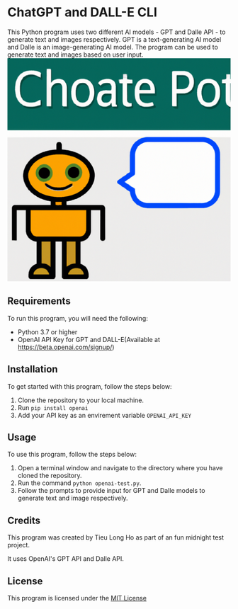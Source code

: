 # ChatGPT and DALL-E CLI

This Python program uses two different AI models - GPT and Dalle API - to generate text and images respectively. GPT is a text-generating AI model and Dalle is an image-generating AI model. The program can be used to generate text and images based on user input.
![logo](resources/images/logo.jpg)

## Requirements

To run this program, you will need the following:

- Python 3.7 or higher
- OpenAI API Key for GPT and DALL-E(Available at https://beta.openai.com/signup/)

## Installation

To get started with this program, follow the steps below:

1. Clone the repository to your local machine.
2. Run `pip install openai`
3. Add your API key as an envirement variable `OPENAI_API_KEY`

## Usage

To use this program, follow the steps below:

1. Open a terminal window and navigate to the directory where you have cloned the repository.
2. Run the command `python openai-test.py`.
3. Follow the prompts to provide input for GPT and Dalle models to generate text and image respectively.

## Credits

This program was created by Tieu Long Ho as part of an fun midnight test project.

It uses OpenAI's GPT API and Dalle API.

## License

This program is licensed under the [MIT License](https://opensource.org/licenses/MIT)
